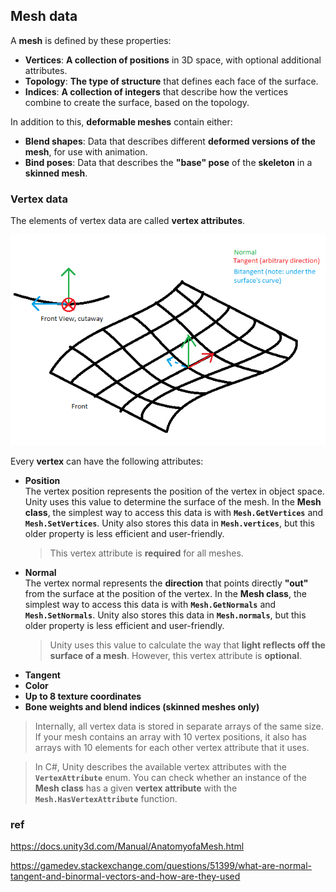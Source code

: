 ## Mesh data

A **mesh** is defined by these properties:

- **Vertices**: **A collection of positions** in 3D space, with optional additional attributes.
- **Topology**: **The type of structure** that defines each face of the surface.
- **Indices**: **A collection of integers** that describe how the vertices combine to create the surface, based on the topology.


In addition to this, **deformable meshes** contain either:

- **Blend shapes**: Data that describes different **deformed versions of the mesh**, for use with animation.
- **Bind poses**: Data that describes the **"base" pose** of the **skeleton** in a **skinned mesh**.


### Vertex data
The elements of vertex data are called **vertex attributes**.


![](../img/tAQNN.png)


Every **vertex** can have the following attributes:

- **Position** \
  The vertex position represents the position of the vertex in object space. Unity uses this value to determine the surface of the mesh. In the **Mesh class**, the simplest way to access this data is with **`Mesh.GetVertices`** and **`Mesh.SetVertices`**. Unity also stores this data in **`Mesh.vertices`**, but this older property is less efficient and user-friendly.
  > This vertex attribute is **required** for all meshes.
- **Normal** \
  The vertex normal represents the **direction** that points directly **"out"** from the surface at the position of the vertex. 
  In the **Mesh class**, the simplest way to access this data is with **`Mesh.GetNormals`** and **`Mesh.SetNormals`**. Unity also stores this data in **`Mesh.normals`**, but this older property is less efficient and user-friendly.
  > Unity uses this value to calculate the way that **light reflects off the surface of a mesh**.
  > However, this vertex attribute is **optional**.
- **Tangent**
- **Color**
- **Up to 8 texture coordinates**
- **Bone weights and blend indices (skinned meshes only)**

> Internally, all vertex data is stored in separate arrays of the same size. If your mesh contains an array with 10 vertex positions, it also has arrays with 10 elements for each other vertex attribute that it uses.

> In C#, Unity describes the available vertex attributes with the **`VertexAttribute`** enum. You can check whether an instance of the **Mesh class** has a given **vertex attribute** with the **`Mesh.HasVertexAttribute`** function.







### ref

https://docs.unity3d.com/Manual/AnatomyofaMesh.html

https://gamedev.stackexchange.com/questions/51399/what-are-normal-tangent-and-binormal-vectors-and-how-are-they-used


